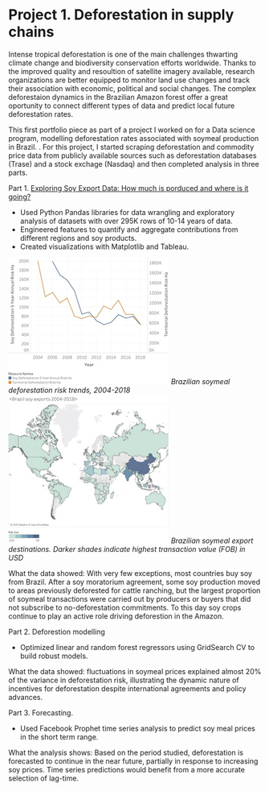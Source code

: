 # Project 1. Deforestation in supply chains

Intense tropical deforestation is one of the main challenges thwarting climate change and biodiversity conservation efforts worldwide. Thanks to the improved quality and resoultion of satellite imagery available, research organizations are better equipped to monitor land use changes and track their association with economic, political and social changes. The complex deforestaion dynamics in the Brazilian Amazon forest offer a great oportunity to connect different types of data and predict local future deforestation rates.  

This first portfolio piece as part of a project I worked on for a Data science program, modelling deforestation rates associated with soymeal production in Brazil. . For this project, I started scraping deforestation and commodity price data from publicly available sources such as deforestation databases (Trase) and a stock exchage (Nasdaq) and then completed analysis in three parts.

Part 1. [Exploring Soy Export Data: How much is porduced and where is it going?](https://github.com/angienic/My_Portfolio/blob/main/Cap_EDA_Model_Clean.ipynb)

- Used Python Pandas libraries for data wrangling and exploratory analysis of datasets with over 295K rows of 10-14 years of data. 
- Engineered features to quantify and aggregate contributions from different regions and soy products.
- Created visualizations with Matplotlib and Tableau.

![Deforestation risk trends 2004-2018](/images/Deforestation_risk_sm.jpg)
*Brazilian soymeal deforestation risk trends, 2004-2018*
![Global exports](/images/Export_map.jpg)
*Brazilian soymeal export destinations. Darker shades indicate highest transaction value (FOB) in USD* 

What the data showed: With very few exceptions, most countries buy soy from Brazil. After a soy moratorium agreement, some soy production moved to areas previously deforested for cattle ranching, but the largest proportion of soymeal transactions were carried out by producers or buyers that did not subscribe to no-deforestation commitments. To this day soy crops continue to play an active role driving deforestion in the Amazon. 

Part 2. Deforestion modelling

- Optimized linear and random forest regressors using GridSearch CV to  build robust models.

What the data showed: fluctuations in soymeal prices explained almost 20% of the variance in deforestation risk, illustrating the dynamic nature of incentives for deforestation despite international agreements and policy advances. 

Part 3. Forecasting.

- Used Facebook Prophet time series analysis to predict soy meal prices in the short term range.

What the analysis shows: Based on the period studied, deforestation is forecasted to continue in the near future, partially in response to increasing soy prices. Time series predictions would benefit from a more accurate selection of lag-time.
